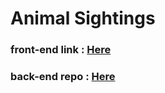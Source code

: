 # Animal Sightings

### front-end link : [Here](https://still-castle-25816.herokuapp.com/)

### back-end repo : [Here](https://github.com/Caesar11SL/Animal-Sightings)
